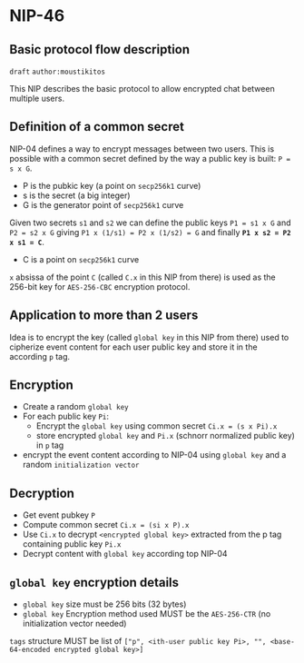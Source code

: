 # NIP-46

## Basic protocol flow description

`draft` `author:moustikitos`

This NIP describes the basic protocol to allow encrypted chat between multiple users.

## Definition of a common secret

NIP-04 defines a way to encrypt messages between two users.
This is possible with a common secret defined by the way a public key is built: `P = s x G`.

- P is the pubkic key (a point on `secp256k1` curve)
- s is the secret (a big integer)
- G is the generator point of `secp256k1` curve

Given two secrets `s1` and `s2` we can define the public keys `P1 = s1 x G` and `P2 = s2 x G` giving `P1 x (1/s1) = P2 x (1/s2) = G` and finally **`P1 x s2 = P2 x s1 = C`**.

- C is a point on `secp256k1` curve

`x` absissa of the point `C` (called `C.x` in this NIP from there) is used as the 256-bit key for `AES-256-CBC` encryption protocol.

## Application to more than 2 users

Idea is to encrypt the key (called `global key` in this NIP from there) used to cipherize event content for each user public key and store it in the according `p` tag.

## Encryption

- Create a random `global key`
- For each public key `Pi`:
  - Encrypt the `global key` using common secret `Ci.x = (s x Pi).x`
  - store encrypted `global key` and `Pi.x` (schnorr normalized public key) in `p` tag
- encrypt the event content according to NIP-04 using `global key` and a random `initialization vector`

## Decryption

- Get event pubkey `P`
- Compute common secret `Ci.x = (si x P).x`
- Use `Ci.x` to decrypt `<encrypted global key>` extracted from the p tag containing public key `Pi.x`
- Decrypt content with `global key` according top NIP-04

## `global key` encryption details

- `global key` size must be 256 bits (32 bytes)
- `global key` Encryption method used MUST be the `AES-256-CTR` (no initialization vector needed)

`tags` structure MUST be list of `["p", <ith-user public key Pi>, "", <base-64-encoded encrypted global key>]`

